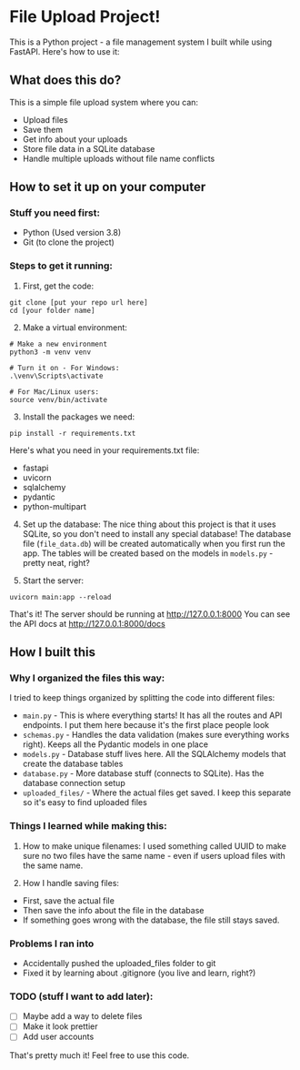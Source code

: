 # File Upload Project! 

This is a Python project - a file management system I built while using FastAPI. Here's how to use it:

## What does this do?
This is a simple file upload system where you can:
- Upload files
- Save them
- Get info about your uploads
- Store file data in a SQLite database
- Handle multiple uploads without file name conflicts

## How to set it up on your computer

### Stuff you need first:
- Python (Used version 3.8)
- Git (to clone the project)

### Steps to get it running:

1. First, get the code:
```
git clone [put your repo url here]
cd [your folder name]
```

2. Make a virtual environment:
```
# Make a new environment
python3 -m venv venv

# Turn it on - For Windows:
.\venv\Scripts\activate

# For Mac/Linux users:
source venv/bin/activate
```

3. Install the packages we need:
```
pip install -r requirements.txt
```

Here's what you need in your requirements.txt file:
- fastapi
- uvicorn
- sqlalchemy
- pydantic
- python-multipart

4. Set up the database:
The nice thing about this project is that it uses SQLite, so you don't need to install any special database! The database file (`file_data.db`) will be created automatically when you first run the app. The tables will be created based on the models in `models.py` - pretty neat, right?

5. Start the server:
```
uvicorn main:app --reload
```

That's it! The server should be running at http://127.0.0.1:8000 
You can see the API docs at http://127.0.0.1:8000/docs

## How I built this 

### Why I organized the files this way:
I tried to keep things organized by splitting the code into different files:

- `main.py` - This is where everything starts! It has all the routes and API endpoints. I put them here because it's the first place people look
- `schemas.py` - Handles the data validation (makes sure everything works right). Keeps all the Pydantic models in one place
- `models.py` - Database stuff lives here. All the SQLAlchemy models that create the database tables
- `database.py` - More database stuff (connects to SQLite). Has the database connection setup
- `uploaded_files/` - Where the actual files get saved. I keep this separate so it's easy to find uploaded files

### Things I learned while making this:

1. How to make unique filenames:
I used something called UUID to make sure no two files have the same name - even if users upload files with the same name.

2. How I handle saving files:
- First, save the actual file
- Then save the info about the file in the database
- If something goes wrong with the database, the file still stays saved.

### Problems I ran into

- Accidentally pushed the uploaded_files folder to git
- Fixed it by learning about .gitignore (you live and learn, right?)

### TODO (stuff I want to add later):
- [ ] Maybe add a way to delete files
- [ ] Make it look prettier
- [ ] Add user accounts

That's pretty much it! Feel free to use this code.
